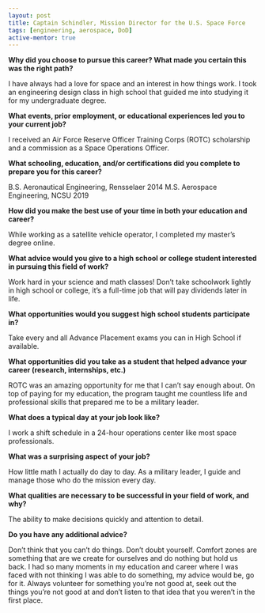 ```yaml
---
layout: post
title: Captain Schindler, Mission Director for the U.S. Space Force
tags: [engineering, aerospace, DoD]
active-mentor: true
---
```


**Why did you choose to pursue this career?  What made you certain this was the right path?**

I have always had a love for space and an interest in how things work.  I took an engineering design class in high school that guided me into studying it for my undergraduate degree.

**What events, prior employment, or educational experiences led you to your current job?**

I received an Air Force Reserve Officer Training Corps (ROTC) scholarship and a commission as a Space Operations Officer.

**What schooling, education, and/or certifications did you complete to prepare you for this career?**

B.S. Aeronautical Engineering, Rensselaer 2014
M.S. Aerospace Engineering, NCSU 2019

**How did you make the best use of your time in both your education and career?**

While working as a satellite vehicle operator, I completed my master’s degree online.

**What advice would you give to a high school or college student interested in pursuing this field of work?**

Work hard in your science and math classes! Don’t take schoolwork lightly in high school or college, it’s a full-time job that will pay dividends later in life.

**What opportunities would you suggest high school students participate in?**

Take every and all Advance Placement exams you can in High School if available.

**What opportunities did you take as a student that helped advance your career (research, internships, etc.)**

ROTC was an amazing opportunity for me that I can’t say enough about.  On top of paying for my education,  the program taught me countless life and professional skills that prepared me to be a military leader.

**What does a typical day at your job look like?**

I work a shift schedule in a 24-hour operations center like most space professionals.

**What was a surprising aspect of your job?**

How little math I actually do day to day.  As a military leader, I guide and manage those who do the mission every day.  

**What qualities are necessary to be successful in your field of work, and why?**

The ability to make decisions quickly and attention to detail.

**Do you have any additional advice?**

Don’t think that you can’t do things. Don’t doubt yourself. Comfort zones are something that are we create for ourselves and do nothing but hold us back.  I had so many moments in my education and career where I was faced with not thinking I was able to do something, my advice would be, go for it.  Always volunteer for something you’re not good at, seek out the things you’re not good at and don’t listen to that idea that you weren’t in the first place.
